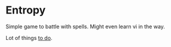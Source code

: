 # Entropy

Simple game to battle with spells. Might even learn vi in the way.

Lot of things [to do](TODO.md).
